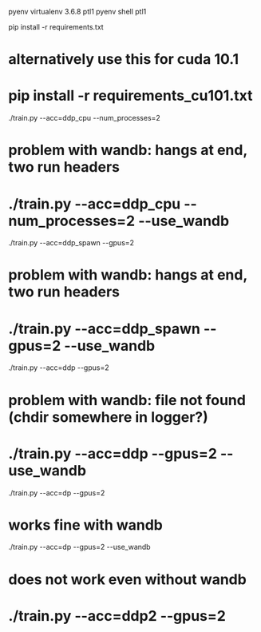 pyenv virtualenv 3.6.8 ptl1
pyenv shell ptl1

pip install -r requirements.txt
# alternatively use this for cuda 10.1
# pip install -r requirements_cu101.txt

./train.py --acc=ddp_cpu --num_processes=2
# problem with wandb: hangs at end, two run headers
# ./train.py --acc=ddp_cpu --num_processes=2 --use_wandb

./train.py --acc=ddp_spawn --gpus=2
# problem with wandb: hangs at end, two run headers
# ./train.py --acc=ddp_spawn --gpus=2 --use_wandb

./train.py --acc=ddp --gpus=2
# problem with wandb: file not found (chdir somewhere in logger?)
# ./train.py --acc=ddp --gpus=2 --use_wandb

./train.py --acc=dp --gpus=2
# works fine with wandb
./train.py --acc=dp --gpus=2 --use_wandb

# does not work even without wandb
# ./train.py --acc=ddp2 --gpus=2
